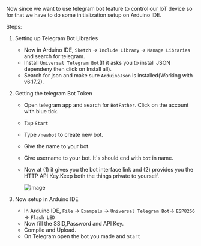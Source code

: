 Now since we want to use telegram bot feature to control our IoT device so for that we have to do some initialization setup on Arduino IDE.

Steps:
1. Setting up Telegram Bot Libraries
    
    - Now in Arduino IDE, `Sketch` -> `Include Library` -> `Manage Libraries` and search for telegram.
    - Install `Universal Telegram Bot`(If it asks you to install JSON dependeny then click on Install all).
    - Search for json and make sure `ArduinoJson` is installed(Working with v6.17.2).

2. Getting the telegram Bot Token
  
    - Open telegram app and search for `BotFather`. Click on the account with blue tick.
    - Tap `Start`
    - Type `/newbot` to create new bot.
    - Give the name to your bot.
    - Give username to your bot. It's should end with `bot` in name.
    - Now at (1) it gives you the bot interface link and (2) provides you the HTTP API Key.Keep both the things private to yourself.
    
       ![image](https://user-images.githubusercontent.com/43271546/109471927-7e25f800-7a97-11eb-9105-85cefa454995.png)

    
3. Now setup in Arduino IDE
    
    - In Arduino IDE, `File` -> `Exampels` -> `Universal Telegram Bot`-> `ESP8266` -> `Flash LED`
    - Now fill the SSID,Password and API Key.
    - Compile and Upload.
    - On Telegram open the bot you made and `Start`
